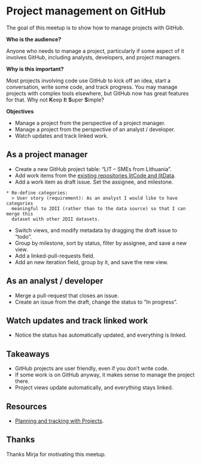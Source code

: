 
# Project management on GitHub

The goal of this meetup is to show how to manage projects with GitHub.

**Who is the audience?**

Anyone who needs to manage a project, particularly if some aspect of it
involves GitHub, including analysts, developers, and project managers.

**Why is this important?**

Most projects involving code use GitHub to kick off an idea, start a
conversation, write some code, and track progress. You may manage
projects with complex tools elsewhere, but GitHub now has great features
for that. Why not **K**eep **I**t **S**uper **S**imple?

**Objectives**

-   Manage a project from the perspective of a project manager.
-   Manage a project from the perspective of an analyst / developer.
-   Watch updates and track linked work.

## As a project manager

-   Create a new GitHub project table: “LIT – SMEs from Lithuania”.
-   Add work items from the [existing repositories litCode and
    litData](https://github.com/orgs/an-org/repositories?q=lit&type=all&language=&sort=).
-   Add a work item as draft issue. Set the assignee, and milestone.

<!-- -->

    * Re-define categories:
      > User story (requirement): As an analyst I would like to have categories
      meaningful to 2DII (rather than to the data source) so that I can merge this
      dataset with other 2DII datasets.

-   Switch views, and modify metadata by dragging the draft issue to
    “todo”.
-   Group by milestone, sort by status, filter by assignee, and save a
    new view.
-   Add a linked-pull-requests field.
-   Add an new iteration field, group by it, and save the new view.

## As an analyst / developer

-   Merge a pull-request that closes an issue.
-   Create an issue from the draft, change the status to “In progress”.

## Watch updates and track linked work

-   Notice the status has automatically updated, and everything is
    linked.

## Takeaways

-   GitHub projects are user friendly, even if you don’t write code.
-   If some work is on GitHub anyway, it makes sense to manage the
    project there.
-   Project views update automatically, and everything stays linked.

## Resources

-   [Planning and tracking with
    Projects](https://docs.github.com/en/issues/planning-and-tracking-with-projects).

## Thanks

Thanks Mirja for motivating this meetup.
